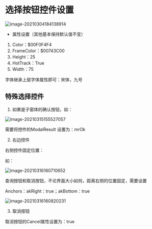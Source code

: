 # 选择按钮控件设置

![image-20210304184138914](\typora-user-images\image-20210304184138914.png)

- 属性设置（其他基本保持默认值不变）
1. Color：$00F0F4F4
1. FrameColor：$00743C00
2. Height：25
3. HotTrack：True
4. Width：75

字体继承上层字体属性即可：宋体，九号

## 特殊选择控件



1. 如果是子窗体的确认按钮，如：

![image-20210315155527057](\typora-user-images\image-20210315155527057.png)

需要将控件的ModalResult 设置为：mrOk

2. 右边控件

右侧控件固定位置：

如：

![image-20210316160710652](\typora-user-images\image-20210316160710652.png)

查询按钮和取消按钮，不论界面大小如何，距离右侧的位置固定，需要设置

Anchors：akRight：true；akBottom：true

![image-20210316160820231](\typora-user-images\image-20210316160820231.png)

3. 取消按钮

取消按钮的Cancel属性设置为：true

